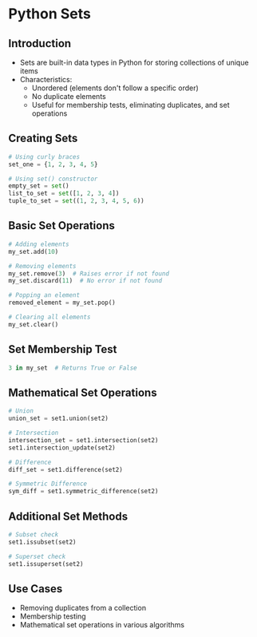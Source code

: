 # Python Sets

## Introduction
- Sets are built-in data types in Python for storing collections of unique items
- Characteristics:
  - Unordered (elements don't follow a specific order)
  - No duplicate elements
  - Useful for membership tests, eliminating duplicates, and set operations

## Creating Sets
```python
# Using curly braces
set_one = {1, 2, 3, 4, 5}

# Using set() constructor
empty_set = set()
list_to_set = set([1, 2, 3, 4])
tuple_to_set = set((1, 2, 3, 4, 5, 6))
```

## Basic Set Operations
```python
# Adding elements
my_set.add(10)

# Removing elements
my_set.remove(3)  # Raises error if not found
my_set.discard(11)  # No error if not found

# Popping an element
removed_element = my_set.pop()

# Clearing all elements
my_set.clear()
```

## Set Membership Test
```python
3 in my_set  # Returns True or False
```

## Mathematical Set Operations
```python
# Union
union_set = set1.union(set2)

# Intersection
intersection_set = set1.intersection(set2)
set1.intersection_update(set2)

# Difference
diff_set = set1.difference(set2)

# Symmetric Difference
sym_diff = set1.symmetric_difference(set2)
```

## Additional Set Methods
```python
# Subset check
set1.issubset(set2)

# Superset check
set1.issuperset(set2)
```

## Use Cases
- Removing duplicates from a collection
- Membership testing
- Mathematical set operations in various algorithms